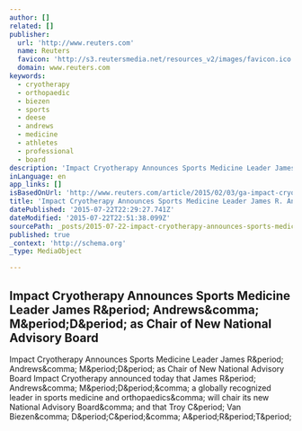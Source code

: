 ```yaml
---
author: []
related: []
publisher:
  url: 'http://www.reuters.com'
  name: Reuters
  favicon: 'http://s3.reutersmedia.net/resources_v2/images/favicon.ico'
  domain: www.reuters.com
keywords:
  - cryotherapy
  - orthopaedic
  - biezen
  - sports
  - deese
  - andrews
  - medicine
  - athletes
  - professional
  - board
description: 'Impact Cryotherapy Announces Sports Medicine Leader James R. Andrews, M.D. as Chair of New National Advisory Board Impact Cryotherapy announced today that James R. Andrews, M.D., a globally recognized leader in sports medicine and orthopaedics, will chair its new National Advisory Board, and that Troy C. Van Biezen, D.C., A.R.T.'
inLanguage: en
app_links: []
isBasedOnUrl: 'http://www.reuters.com/article/2015/02/03/ga-impact-cryotherapy-idUSnBw035154a+100+BSW20150203'
title: 'Impact Cryotherapy Announces Sports Medicine Leader James R. Andrews, M.D. as Chair of New National Advisory Board'
datePublished: '2015-07-22T22:29:27.741Z'
dateModified: '2015-07-22T22:51:38.099Z'
sourcePath: _posts/2015-07-22-impact-cryotherapy-announces-sports-medicine-leader-james-r.md
published: true
_context: 'http://schema.org'
_type: MediaObject

---
```

<article style=""><h1>Impact Cryotherapy Announces Sports Medicine Leader James R&amp;period; Andrews&amp;comma; M&amp;period;D&amp;period; as Chair of New National Advisory Board</h1><p>Impact Cryotherapy Announces Sports Medicine Leader James R&amp;period; Andrews&amp;comma; M&amp;period;D&amp;period; as Chair of New National Advisory Board Impact Cryotherapy announced today that James R&amp;period; Andrews&amp;comma; M&amp;period;D&amp;period;&amp;comma; a globally recognized leader in sports medicine and orthopaedics&amp;comma; will chair its new National Advisory Board&amp;comma; and that Troy C&amp;period; Van Biezen&amp;comma; D&amp;period;C&amp;period;&amp;comma; A&amp;period;R&amp;period;T&amp;period;</p></article>